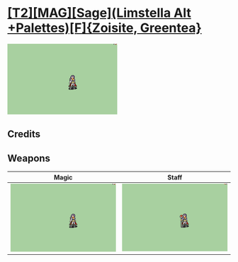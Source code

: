 # [\[T2\]\[MAG\]\[Sage\]\(Limstella Alt +Palettes\)\[F\]{Zoisite, Greentea}](./)

<img src="./6.%20Magic/Magic_000.png" alt="[T2][MAG][Sage](Limstella Alt +Palettes)[F]{Zoisite, Greentea} standing" />

## Credits



## Weapons


|Magic |Staff |
|  :---: | :---: |
| <img alt="Magic animation" src="./6.%20Magic/Magic.gif" /> | <img alt="Staff animation" src="./7.%20Staff/Staff.gif" /> |

